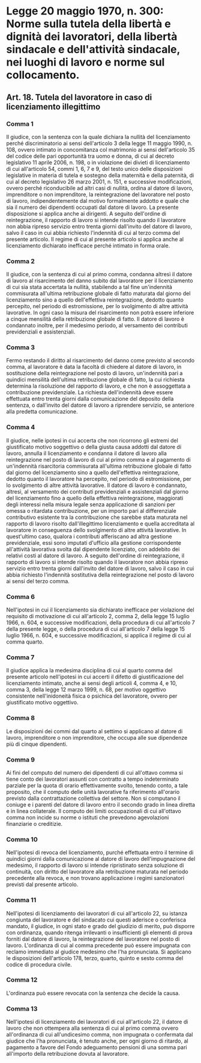 # Legge 20 maggio 1970, n. 300: Norme sulla tutela della libertà e dignità dei lavoratori, della libertà sindacale e dell'attività sindacale, nei luoghi di lavoro e norme sul collocamento.

## Art. 18. Tutela del lavoratore in caso di licenziamento illegittimo

### Comma 1

Il giudice, con la sentenza con la quale dichiara la nullità del licenziamento perché discriminatorio ai sensi dell'articolo 3 della legge 11 maggio 1990, n. 108, ovvero intimato in concomitanza col matrimonio ai sensi dell'articolo 35 del codice delle pari opportunità tra uomo e donna, di cui al decreto legislativo 11 aprile 2006, n. 198, o in violazione dei divieti di licenziamento di cui all'articolo 54, commi 1, 6, 7 e 9, del testo unico delle disposizioni legislative in materia di tutela e sostegno della maternità e della paternità, di cui al decreto legislativo 26 marzo 2001, n. 151, e successive modificazioni, ovvero perché riconducibile ad altri casi di nullità, ordina al datore di lavoro, imprenditore o non imprenditore, la reintegrazione del lavoratore nel posto di lavoro, indipendentemente dal motivo formalmente addotto e quale che sia il numero dei dipendenti occupati dal datore di lavoro.
La presente disposizione si applica anche ai dirigenti.
A seguito dell'ordine di reintegrazione, il rapporto di lavoro si intende risolto quando il lavoratore non abbia ripreso servizio entro trenta giorni dall'invito del datore di lavoro, salvo il caso in cui abbia richiesto l'indennità di cui al terzo comma del presente articolo.
Il regime di cui al presente articolo si applica anche al licenziamento dichiarato inefficace perché intimato in forma orale.

### Comma 2

Il giudice, con la sentenza di cui al primo comma, condanna altresì il datore di lavoro al risarcimento del danno subito dal lavoratore per il licenziamento di cui sia stata accertata la nullità, stabilendo a tal fine un'indennità commisurata all'ultima retribuzione globale di fatto maturata dal giorno del licenziamento sino a quello dell'effettiva reintegrazione, dedotto quanto percepito, nel periodo di estromissione, per lo svolgimento di altre attività lavorative.
In ogni caso la misura del risarcimento non potrà essere inferiore a cinque mensilità della retribuzione globale di fatto.
Il datore di lavoro è condannato inoltre, per il medesimo periodo, al versamento dei contributi previdenziali e assistenziali.

### Comma 3

Fermo restando il diritto al risarcimento del danno come previsto al secondo comma, al lavoratore è data la facoltà di chiedere al datore di lavoro, in sostituzione della reintegrazione nel posto di lavoro, un'indennità pari a quindici mensilità dell'ultima retribuzione globale di fatto, la cui richiesta determina la risoluzione del rapporto di lavoro, e che non è assoggettata a contribuzione previdenziale.
La richiesta dell'indennità deve essere effettuata entro trenta giorni dalla comunicazione del deposito della sentenza, o dall'invito del datore di lavoro a riprendere servizio, se anteriore alla predetta comunicazione.

### Comma 4

Il giudice, nelle ipotesi in cui accerta che non ricorrono gli estremi del giustificato motivo soggettivo o della giusta causa addotti dal datore di lavoro, annulla il licenziamento e condanna il datore di lavoro alla reintegrazione nel posto di lavoro di cui al primo comma e al pagamento di un'indennità risarcitoria commisurata all'ultima retribuzione globale di fatto dal giorno del licenziamento sino a quello dell'effettiva reintegrazione, dedotto quanto il lavoratore ha percepito, nel periodo di estromissione, per lo svolgimento di altre attività lavorative.
Il datore di lavoro è condannato, altresì, al versamento dei contributi previdenziali e assistenziali dal giorno del licenziamento fino a quello della effettiva reintegrazione, maggiorati degli interessi nella misura legale senza applicazione di sanzioni per omessa o ritardata contribuzione, per un importo pari al differenziale contributivo esistente tra la contribuzione che sarebbe stata maturata nel rapporto di lavoro risolto dall'illegittimo licenziamento e quella accreditata al lavoratore in conseguenza dello svolgimento di altre attività lavorative.
In quest'ultimo caso, qualora i contributi afferiscano ad altra gestione previdenziale, essi sono imputati d'ufficio alla gestione corrispondente all'attività lavorativa svolta dal dipendente licenziato, con addebito dei relativi costi al datore di lavoro.
A seguito dell'ordine di reintegrazione, il rapporto di lavoro si intende risolto quando il lavoratore non abbia ripreso servizio entro trenta giorni dall'invito del datore di lavoro, salvo il caso in cui abbia richiesto l'indennità sostitutiva della reintegrazione nel posto di lavoro ai sensi del terzo comma.

### Comma 6

Nell'ipotesi in cui il licenziamento sia dichiarato inefficace per violazione del requisito di motivazione di cui all'articolo 2, comma 2, della legge 15 luglio 1966, n. 604, e successive modificazioni, della procedura di cui all'articolo 7 della presente legge, o della procedura di cui all'articolo 7 della legge 15 luglio 1966, n. 604, e successive modificazioni, si applica il regime di cui al comma quarto.

### Comma 7

Il giudice applica la medesima disciplina di cui al quarto comma del presente articolo nell'ipotesi in cui accerti il difetto di giustificazione del licenziamento intimato, anche ai sensi degli articoli 4, comma 4, e 10, comma 3, della legge 12 marzo 1999, n. 68, per motivo oggettivo consistente nell'inidoneità fisica o psichica del lavoratore, ovvero per giustificato motivo oggettivo.

### Comma 8

Le disposizioni dei commi dal quarto al settimo si applicano al datore di lavoro, imprenditore o non imprenditore, che occupa alle sue dipendenze più di cinque dipendenti.

### Comma 9

Ai fini del computo del numero dei dipendenti di cui all'ottavo comma si tiene conto dei lavoratori assunti con contratto a tempo indeterminato parziale per la quota di orario effettivamente svolto, tenendo conto, a tale proposito, che il computo delle unità lavorative fa riferimento all'orario previsto dalla contrattazione collettiva del settore.
Non si computano il coniuge e i parenti del datore di lavoro entro il secondo grado in linea diretta e in linea collaterale.
Il computo dei limiti occupazionali di cui all'ottavo comma non incide su norme o istituti che prevedono agevolazioni finanziarie o creditizie.

### Comma 10

Nell'ipotesi di revoca del licenziamento, purché effettuata entro il termine di quindici giorni dalla comunicazione al datore di lavoro dell'impugnazione del medesimo, il rapporto di lavoro si intende ripristinato senza soluzione di continuità, con diritto del lavoratore alla retribuzione maturata nel periodo precedente alla revoca, e non trovano applicazione i regimi sanzionatori previsti dal presente articolo.

### Comma 11

Nell'ipotesi di licenziamento dei lavoratori di cui all'articolo 22, su istanza congiunta del lavoratore e del sindacato cui questi aderisce o conferisca mandato, il giudice, in ogni stato e grado del giudizio di merito, può disporre con ordinanza, quando ritenga irrilevanti o insufficienti gli elementi di prova forniti dal datore di lavoro, la reintegrazione del lavoratore nel posto di lavoro.
L'ordinanza di cui al comma precedente può essere impugnata con reclamo immediato al giudice medesimo che l'ha pronunciata.
Si applicano le disposizioni dell'articolo 178, terzo, quarto, quinto e sesto comma del codice di procedura civile.

### Comma 12

L'ordinanza può essere revocata con la sentenza che decide la causa.

### Comma 13

Nell'ipotesi di licenziamento dei lavoratori di cui all'articolo 22, il datore di lavoro che non ottempera alla sentenza di cui al primo comma ovvero all'ordinanza di cui all'undicesimo comma, non impugnata o confermata dal giudice che l'ha pronunciata, è tenuto anche, per ogni giorno di ritardo, al pagamento a favore del Fondo adeguamento pensioni di una somma pari all'importo della retribuzione dovuta al lavoratore.
